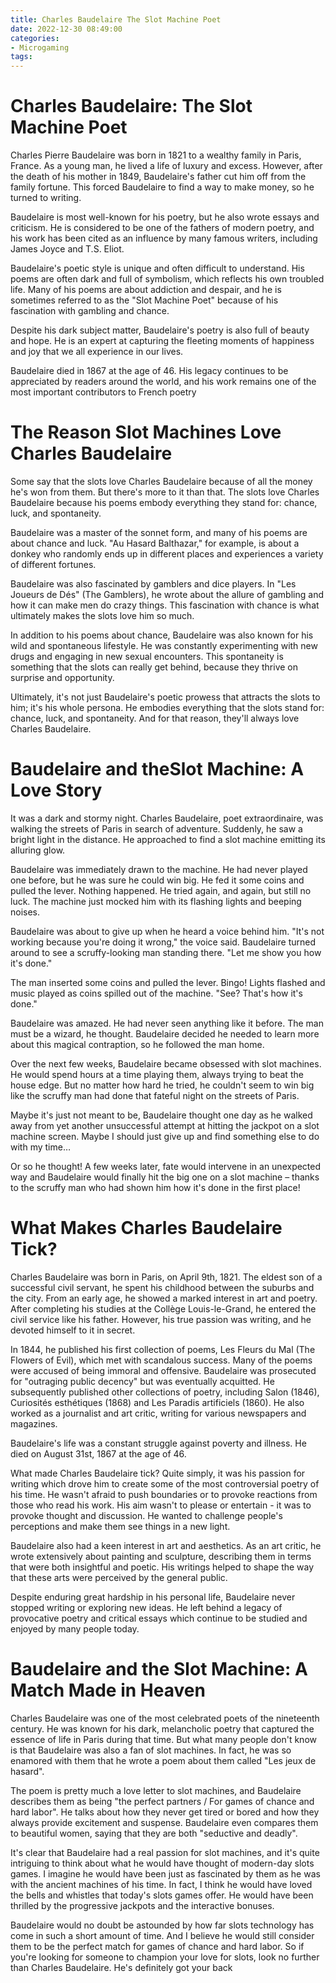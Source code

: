 ```yaml
---
title: Charles Baudelaire The Slot Machine Poet
date: 2022-12-30 08:49:00
categories:
- Microgaming
tags:
---
```



#  Charles Baudelaire: The Slot Machine Poet

Charles Pierre Baudelaire was born in 1821 to a wealthy family in Paris, France. As a young man, he lived a life of luxury and excess. However, after the death of his mother in 1849, Baudelaire's father cut him off from the family fortune. This forced Baudelaire to find a way to make money, so he turned to writing.

Baudelaire is most well-known for his poetry, but he also wrote essays and criticism. He is considered to be one of the fathers of modern poetry, and his work has been cited as an influence by many famous writers, including James Joyce and T.S. Eliot.

Baudelaire's poetic style is unique and often difficult to understand. His poems are often dark and full of symbolism, which reflects his own troubled life. Many of his poems are about addiction and despair, and he is sometimes referred to as the "Slot Machine Poet" because of his fascination with gambling and chance.

Despite his dark subject matter, Baudelaire's poetry is also full of beauty and hope. He is an expert at capturing the fleeting moments of happiness and joy that we all experience in our lives.

Baudelaire died in 1867 at the age of 46. His legacy continues to be appreciated by readers around the world, and his work remains one of the most important contributors to French poetry

#  The Reason Slot Machines Love Charles Baudelaire

Some say that the slots love Charles Baudelaire because of all the money he's won from them. But there's more to it than that. The slots love Charles Baudelaire because his poems embody everything they stand for: chance, luck, and spontaneity.

Baudelaire was a master of the sonnet form, and many of his poems are about chance and luck. "Au Hasard Balthazar," for example, is about a donkey who randomly ends up in different places and experiences a variety of different fortunes.

Baudelaire was also fascinated by gamblers and dice players. In "Les Joueurs de Dés" (The Gamblers), he wrote about the allure of gambling and how it can make men do crazy things. This fascination with chance is what ultimately makes the slots love him so much.

In addition to his poems about chance, Baudelaire was also known for his wild and spontaneous lifestyle. He was constantly experimenting with new drugs and engaging in new sexual encounters. This spontaneity is something that the slots can really get behind, because they thrive on surprise and opportunity.

Ultimately, it's not just Baudelaire's poetic prowess that attracts the slots to him; it's his whole persona. He embodies everything that the slots stand for: chance, luck, and spontaneity. And for that reason, they'll always love Charles Baudelaire.

#  Baudelaire and theSlot Machine: A Love Story

It was a dark and stormy night. Charles Baudelaire, poet extraordinaire, was walking the streets of Paris in search of adventure. Suddenly, he saw a bright light in the distance. He approached to find a slot machine emitting its alluring glow.

Baudelaire was immediately drawn to the machine. He had never played one before, but he was sure he could win big. He fed it some coins and pulled the lever. Nothing happened. He tried again, and again, but still no luck. The machine just mocked him with its flashing lights and beeping noises.

Baudelaire was about to give up when he heard a voice behind him. "It's not working because you're doing it wrong," the voice said. Baudelaire turned around to see a scruffy-looking man standing there. "Let me show you how it's done."

The man inserted some coins and pulled the lever. Bingo! Lights flashed and music played as coins spilled out of the machine. "See? That's how it's done."

Baudelaire was amazed. He had never seen anything like it before. The man must be a wizard, he thought. Baudelaire decided he needed to learn more about this magical contraption, so he followed the man home.

Over the next few weeks, Baudelaire became obsessed with slot machines. He would spend hours at a time playing them, always trying to beat the house edge. But no matter how hard he tried, he couldn't seem to win big like the scruffy man had done that fateful night on the streets of Paris.

Maybe it's just not meant to be, Baudelaire thought one day as he walked away from yet another unsuccessful attempt at hitting the jackpot on a slot machine screen. Maybe I should just give up and find something else to do with my time…



Or so he thought! A few weeks later, fate would intervene in an unexpected way and Baudelaire would finally hit the big one on a slot machine – thanks to the scruffy man who had shown him how it's done in the first place!

#  What Makes Charles Baudelaire Tick?

Charles Baudelaire was born in Paris, on April 9th, 1821. The eldest son of a successful civil servant, he spent his childhood between the suburbs and the city. From an early age, he showed a marked interest in art and poetry. After completing his studies at the Collège Louis-le-Grand, he entered the civil service like his father. However, his true passion was writing, and he devoted himself to it in secret.

In 1844, he published his first collection of poems, Les Fleurs du Mal (The Flowers of Evil), which met with scandalous success. Many of the poems were accused of being immoral and offensive. Baudelaire was prosecuted for "outraging public decency" but was eventually acquitted. He subsequently published other collections of poetry, including Salon (1846), Curiosités esthétiques (1868) and Les Paradis artificiels (1860). He also worked as a journalist and art critic, writing for various newspapers and magazines.

Baudelaire's life was a constant struggle against poverty and illness. He died on August 31st, 1867 at the age of 46.

What made Charles Baudelaire tick? Quite simply, it was his passion for writing which drove him to create some of the most controversial poetry of his time. He wasn't afraid to push boundaries or to provoke reactions from those who read his work. His aim wasn't to please or entertain - it was to provoke thought and discussion. He wanted to challenge people's perceptions and make them see things in a new light.

Baudelaire also had a keen interest in art and aesthetics. As an art critic, he wrote extensively about painting and sculpture, describing them in terms that were both insightful and poetic. His writings helped to shape the way that these arts were perceived by the general public.

Despite enduring great hardship in his personal life, Baudelaire never stopped writing or exploring new ideas. He left behind a legacy of provocative poetry and critical essays which continue to be studied and enjoyed by many people today.

#  Baudelaire and the Slot Machine: A Match Made in Heaven

Charles Baudelaire was one of the most celebrated poets of the nineteenth century. He was known for his dark, melancholic poetry that captured the essence of life in Paris during that time. But what many people don't know is that Baudelaire was also a fan of slot machines. In fact, he was so enamored with them that he wrote a poem about them called "Les jeux de hasard".

The poem is pretty much a love letter to slot machines, and Baudelaire describes them as being "the perfect partners / For games of chance and hard labor". He talks about how they never get tired or bored and how they always provide excitement and suspense. Baudelaire even compares them to beautiful women, saying that they are both "seductive and deadly".

It's clear that Baudelaire had a real passion for slot machines, and it's quite intriguing to think about what he would have thought of modern-day slots games. I imagine he would have been just as fascinated by them as he was with the ancient machines of his time. In fact, I think he would have loved the bells and whistles that today's slots games offer. He would have been thrilled by the progressive jackpots and the interactive bonuses.

Baudelaire would no doubt be astounded by how far slots technology has come in such a short amount of time. And I believe he would still consider them to be the perfect match for games of chance and hard labor. So if you're looking for someone to champion your love for slots, look no further than Charles Baudelaire. He's definitely got your back
